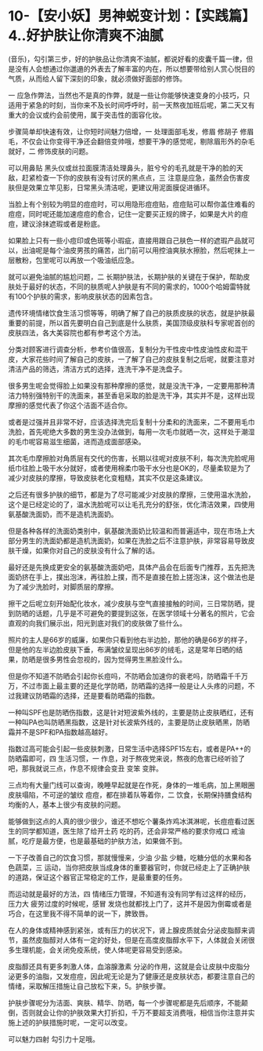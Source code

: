 # 10-【安小妖】男神蜕变计划：【实践篇】4..好护肤让你清爽不油腻

(音乐)，勾引第三步，好的护肤品让你清爽不油腻，都说好看的皮囊千篇一律，但是没有人会想通过你邋遢的外表去了解丰富的内在，所以想要带给别人赏心悦目的气质，从而给人留下深刻的印象，就必须做好面部的修饰。

一 应急作弊法，当然也不是真的作弊，就是一些让你能够快速变身的小技巧，只适用于紧急的时刻，当你来不及长时间呼呼时，前一天熬夜加班后呢，第二天又有重大的会议或约会前使用，属于突击性的面容化妆。

步骤简单却快速有效，让你短时间魅力倍增，一 处理面部毛发，修眉 修胡子 修眉毛，不仅会让你变得干净还会翻倍变帅哦，想要干净的感觉呢，剔除眉形外的杂毛就好，二 修饰皮肤的问题。

可以用鼻贴 黑头仪或丝拉面膜清洁处理鼻头，脏兮兮的毛孔就是干净的脸的天敌，赶紧检查一下你的皮肤有没有讨厌的黑点点，三 注意是应急，虽然会伤害皮肤但是效果立竿见影，日常黑头清洁呢，更建议用泥面膜促进循环。

当脸上有个别较为明显的痘痘时，可以用隐形痘痘贴，痘痘贴可以帮你盖住难看的痘痘，同时呢还能加速痘痘的愈合，记住一定要买正规的牌子，如果是大片的痘痘，建议涂抹遮瑕或者是粉底。

如果脸上只有一些小痘印或色斑等小瑕疵，直接用跟自己肤色一样的遮瑕产品就可以，出油呢是每个油皮男孩的痛苦，出门前可以用控油爽肤水擦脸，然后呢抹上一层散粉，包里呢可以再放一个吸油纸应急。

就可以避免油腻的尴尬问题，二 长期护肤法，长期护肤的关键在于保护，帮助皮肤处于最好的状态，不同的肤质呢人护肤是有不同的需求的，1000个哈姆雷特就有100个护肤的需求，影响皮肤状态的因素包含。

遗传环境情绪饮食生活习惯等等，明确了解了自己的肤质皮肤的状态，就是护肤最重要的前提，所以首先要明白自己到底是什么肤质，美国顶级皮肤科专家呢首创的皮肤四法，各大美容院也都有参考这个方法。

分类对顾客进行调查分析，参考价值很高，复制分为干性皮中性皮油性皮和混干皮，大家花些时间了解自己的皮肤，一了解了自己的皮肤复制之后呢，就要注意对清洁产品的筛选，清洁方式的选择，连洗干净不是洗盘子。

很多男生呢会觉得脸上如果没有那种摩擦的感觉，就是没洗干净，一定要用那种清洁力特别强特别干的洗面来，甚至香皂采取的脸是洗干净，其实并不是，这样出现摩擦的感觉代表了你这个洁面不适合你。

或者是过强并且非常不好，应该选择洗完后复制十分柔和的洗面来，二不要用毛巾洗脸，首先呢绝大多数的男生没办法做到，每用一次毛巾就晒一次，这样处于潮湿的毛巾呢容易滋生细菌，进而造成面部感染。

其次毛巾摩擦脸对角质层有交代的伤害，长期以往呢对皮肤不利，每次洗完脸呢用纸巾往脸上吸干水分就好，或者使用棉柔巾吸干水分也是OK的，尽量柔软是为了减少对皮肤的摩擦，导致皮肤老化变粗糙，其实不仅是这条建议。

之后还有很多护肤的细节，都是为了尽可能减少对皮肤的摩擦，三使用温水洗脸，这个是已经定论的了，温水洗脸呢可以让毛孔充分的舒张，优化清洁效果，四使用氨基酸洗面奶，而不是造机洗面奶。

但是各种各样的洗面奶类别中，氨基酸洗面奶比较温和而普遍适中，现在市场上大部分男生的洗面奶都是造机洗面奶，如果在洗脸之后不注意护肤，非常容易导致皮肤干燥，如果你对自己的皮肤没有什么了解的话。

最好还是先换成更安全的氨基酸洗面奶吧，具体产品会在后面专门推荐，五先把洗面奶挤在手上，撲出泡沫，再往脸上撲，而不是直接在脸上搓泡沫，这个做法也是为了减少洗脸时，对脚质层的摩擦。

擦干之后呢立刻开始配化妆水，减少皮肤与空气直接接触的时间，三日常防晒，提到防晒的话题，几乎是不可避免的要提到这张，在医学领域十分著名的照片，它会直观的向我们展示出，阳光到底对我们的皮肤做了些什么。

照片的主人是66岁的威廉，如果你只看到他右半边脸，那他的确是66岁的样子，但是他的左半边脸皮肤下垂，布满皱纹呈现出86岁的绒毛，这是常年日晒的结果，防晒是很多男性会忽视的，因为觉得男生黑脸没什么。

但是你不知道不防晒会引起你长痘吗，不防晒会加速你的衰老吗，防晒霜千千万万，不过市面上最主要的还是化学防晒，防晒霜的选择一般是让人头疼的问题，不过我建议防晒霜的选择，还是要看防晒霜的指数。

一种叫SPF也是防晒伤指数，这是针对短波紫外线的，主要是防止皮肤晒红，还有一种叫PA也叫防晒黑指数，这是针对长波紫外线的，主要是防止皮肤晒黑，防晒霜并不是SPF和PA指数越高越好。

指数过高可能会引起一些皮肤刺激，日常生活中选择SPF15左右，或者是PA++的防晒霜即可，四 生活习惯，一 作息，对于熬夜党来说，熬夜的危害已经听验了吧，那我就说三点，作息不规律会变丑 变笨 变胖。

三点均有大量门线可以查询，晚睡早起就是在作死，身体的一堆毛病，加上黑眼圈 皮肤塌陷，不可逆的皱纹 痘痘，都在排着队等着你，二 饮食，长期保持膳食结构均衡的人，基本上很少有皮肤的问题。

能够做到这点的人真的很少很少，谁还不想吃个薯条炸鸡冰淇淋呢，长痘痘看过医生的同学都知道，医生除了给开土药 吃的药，还会非常严格的要求你戒口 戒油腻，吃疗是最方便，也是最基础的护肤方法，如果做不到。

一下子改善自己的饮食习惯，那就慢慢来，少油 少盐 少糖，吃糖分低的水果和各色蔬菜，三 运动，当你把皮肤当成身体的重要器官时，你就已经走上了正确护肤的道路，保证这个器官正常稳定的工作，是最重要的任务。

而运动就是最好的方法，四 情绪压力管理，不知道有没有同学有过这样的经历，压力大 疲劳过度的时候呢，感冒 发烧也就都找上门了，这并不是因为倒霉或者是巧合，在这里我不得不简单的说一下，脾致唇。

在人的身体或精神感到紧张，或有压力的状况下，肾上腺皮质就会分泌皮脂醇来调节，虽然皮脂醇对人体有一定的好处，但是在高度皮脂醇水平下，人体就会关闭很多生理机能，会关闭免疫系统，使人体呢更容易受到感染。

皮脂醇还具有更多刺激人体，血溶腺激素 分泌的作用，这就是会让皮肤中皮脂分泌更多的油脂，又发痘痘，因此呢无论是为了健康还是皮肤状态，都要注意自己的情绪，采取解压措施让自己放松下来，5。护肤步骤。

护肤步骤呢分为洁面、爽肤、精华、防晒，每一个步骤呢都是先后顺序，不能颠倒，否则就会让你的护肤效果大打折扣，千万不要超支消费哦，相信当你注意并实施上述的护肤措施时呢，一定可以改变。

可以魅力四射 勾引力十足哦。